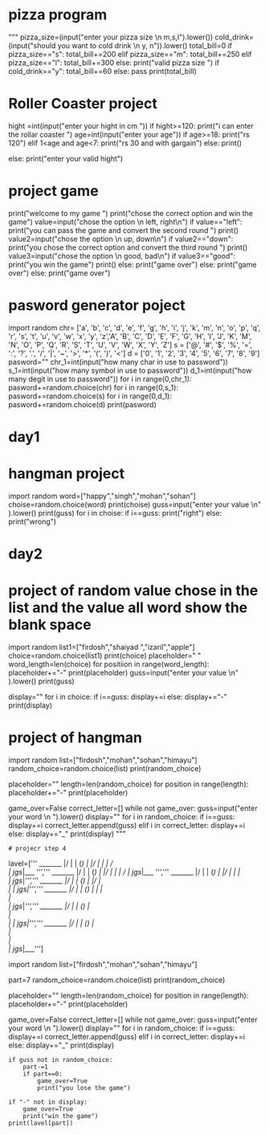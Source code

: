 # pizza program
"""
pizza_size=(input("enter your pizza size \n m,s,l").lower())
cold_drink=(input("should you want to cold drink \n y, n")).lower()
total_bill=0
if pizza_size=="s":
    total_bill+=200
elif pizza_size=="m":
    total_bill+=250
elif pizza_size=="l":
    total_bill+=300
else:
    print("valid pizza size ")
if cold_drink=="y":
    total_bill+=60
else:
    pass
print(total_bill)




# Roller Coaster project
hight =int(input("enter your hight in cm  "))
if hight>=120:
    print("i can enter the rollar coaster ")
    age=int(input("enter your age"))
    if age>=18:
        print("rs 120")
    elif 1<age and age<7:
        print("rs 30 and with gargain")
    else:
        print()

else:
    print("enter your valid hight")




# project game 
print("welcome to my game ")
print("chose the correct option and win the game")
value=input("chose the option \n left, right\n")
if value=="left":
    print("you can pass the game and convert the second round ")
    print()
    value2=input("chose the option \n up, down\n")
    if value2=="down":
        print("you chose the correct option and convert the third round ")
        print()
        value3=input("chose the option \n good, bad\n")
        if value3=="good":
            print("you win the game")
            print()
        else:
            print("game over")
    else:
        print("game over")
else:
    print("game over")


# pasword generator poject
import random 
chr= ['a', 'b', 'c', 'd', 'e', 'f', 'g', 'h', 
                     'i', 'j', 'k', 'm', 'n', 'o', 'p', 'q',
                     'r', 's', 't', 'u', 'v', 'w', 'x', 'y',
                     'z','A', 'B', 'C', 'D', 'E', 'F', 'G', 'H', 
                     'I', 'J', 'K', 'M', 'N', 'O', 'P', 'Q',
                     'R', 'S', 'T', 'U', 'V', 'W', 'X', 'Y',
                     'Z']
s = ['@', '#', '$', '%', '=', ':', '?', '.', '/', '|', '~', '>', 
           '*', '(', ')', '<']
d = ['0', '1', '2', '3', '4', '5', '6', '7', '8', '9'] 
pasword=""
chr_1=int(input("how many char in use to password"))
s_1=int(input("how many symbol in use to password"))
d_1=int(input("how many degit in use to password"))
for i in range(0,chr_1):
    pasword+=random.choice(chr)
for i in  range(0,s_1):
    pasword+=random.choice(s)
for i in range(0,d_1):
    pasword+=random.choice(d)
print(pasword)



# day1
# hangman project
import random 
word=["happy","singh","mohan","sohan"]
choise=random.choice(word)
print(choise)
guss=input("enter your value \n" ).lower()
print(guss)
for i in choise:
    if i==guss:
        print("right")
    else:
        print("wrong")


# day2
# project of random value chose in the list and the value all word show the blank space

import random 
list1=["firdosh","shaiyad ","izaril","apple"]
choice=random.choice(list1)
print(choice)
placeholder=" "
word_length=len(choice)
for positiion in range(word_length):
    placeholder+="-"
print(placeholder)
guss=input("enter your value \n" ).lower()
print(guss)

display=""
for i in choice:
    if i==guss:
        display+=i
    else:
        display+="-"
print(display)







# project of hangman 
import random
list=["firdosh","mohan","sohan","himayu"]
random_choice=random.choice(list)
print(random_choice)

placeholder=""
length=len(random_choice)
for position in range(length):
    placeholder+="-"
print(placeholder)


game_over=False
correct_letter=[]
while not game_over:
    guss=input("enter your word \n ").lower()
    display=""
    for i in random_choice:
        if i==guss:
            display+=i
            correct_letter.append(guss)
        elif i in correct_letter:
            display+=i
        else:
            display+="_"
    print(display)
"""


    # projecr step 4

lavel=[''' _______
     |/      |
     |      (_)
     |      \|/
     |       |
     |      / \
     |
 jgs_|___ ''','''
    _______
     |/      |
     |      (_)
     |      \|/
     |       |
     |      / 
     |
 jgs_|___
''',''' _______
     |/      |
     |      (_)
     |      \|/
     |       |
     |      
     |
 jgs_|___''',''' _______
     |/      |
     |      (_)
     |      \|/
     |       
     |
     |
 jgs_|___''',''' _______
     |/      |
     |      (_)
     |      \|
     |       
     |      
     |
 jgs_|___''','''  _______
     |/      |
     |      (_)
     |      \
     |       
     | 
     |
 jgs_|___''','''  _______
     |/      |
     |      (_)
     |      
     |      
     |   
     |
 jgs_|___''']


import random
list=["firdosh","mohan","sohan","himayu"]


part=7
random_choice=random.choice(list)
print(random_choice)

placeholder=""
length=len(random_choice)
for position in range(length):
    placeholder+="-"
print(placeholder)


game_over=False
correct_letter=[]
while not game_over:
    guss=input("enter your word \n ").lower()
    display=""
    for i in random_choice:
        if i==guss:
            display+=i
            correct_letter.append(guss)
        elif i in correct_letter:
            display+=i
        else:
            display+="_"
    print(display)

   
    if guss not in random_choice:
        part-=1
        if part==0:
            game_over=True
            print("you lose the game")

    if "-" not in display:
        game_over=True
        print("win the game")
    print(lavel[part])

